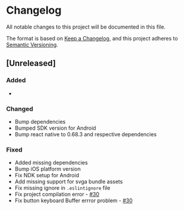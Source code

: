 # Changelog

All notable changes to this project will be documented in this file.

The format is based on [Keep a Changelog](https://keepachangelog.com/en/1.0.0/),
and this project adheres to [Semantic Versioning](https://semver.org/spec/v2.0.0.html).

## [Unreleased]

### Added

*

### Changed

* Bump dependencies
* Bumped SDK version for Android
* Bump react native to 0.68.3 and respective dependencies

### Fixed

* Added missing dependencies
* Bump iOS platform version
* Fix NDK setup for Android
* Add missing support for svga bundle assets
* Fix missing ignore in `.eslintignore` file
* Fix project compilation error - [#30](https://github.com/ripe-tech/ripe-components-react-native-storybook/issues/30)
* Fix button keyboard Buffer errror problem - [#30](https://github.com/ripe-tech/ripe-components-react-native-storybook/issues/30)
